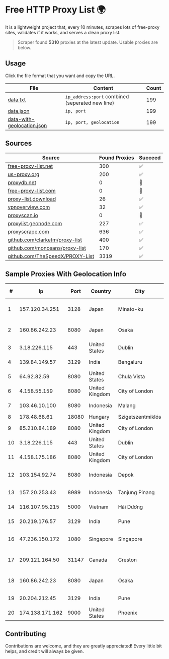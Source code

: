 
# Free HTTP Proxy List 🌍

It is a lightweight project that, every 10 minutes, scrapes lots of free-proxy sites, validates if it works, and serves a clean proxy list.


> Scraper found **5310** proxies at the latest update. Usable proxies are below.

## Usage

Click the file format that you want and copy the URL.


|File|Content|Count|
|----|-------|-----|
|[data.txt](https://raw.githubusercontent.com/themiralay/Proxy-List-World/master/data.txt)|`ip_address:port` combined (seperated new line)|199|
|[data.json](https://raw.githubusercontent.com/themiralay/Proxy-List-World/master/data.json)|`ip, port`|199|
|[data-with-geolocation.json](https://raw.githubusercontent.com/themiralay/Proxy-List-World/master/data-with-geolocation.json)|`ip, port, geolocation`|199|

## Sources

|Source|Found Proxies|Succeed|
|------|-------------|-------|
|[free-proxy-list.net](https://free-proxy-list.net)|300|✅|
|[us-proxy.org](https://www.us-proxy.org)|200|✅|
|[proxydb.net](http://proxydb.net)|0|🚫|
|[free-proxy-list.com](https://free-proxy-list.com/?page=&port=&type%5B%5D=http&type%5B%5D=https&up_time=0&search=Search)|0|🚫|
|[proxy-list.download](https://www.proxy-list.download/HTTP)|26|✅|
|[vpnoverview.com](https://vpnoverview.com/privacy/anonymous-browsing/free-proxy-servers)|32|✅|
|[proxyscan.io](https://www.proxyscan.io)|0|🚫|
|[proxylist.geonode.com](https://proxylist.geonode.com/api/proxy-list?limit=300&page=1&sort_by=lastChecked&sort_type=desc&protocols=http,https)|227|✅|
|[proxyscrape.com](https://api.proxyscrape.com/v2/?request=displayproxies&protocol=http&timeout=10000&country=all&ssl=all&anonymity=all)|636|✅|
|[github.com/clarketm/proxy-list](https://raw.githubusercontent.com/clarketm/proxy-list/master/proxy-list-raw.txt)|400|✅|
|[github.com/monosans/proxy-list](https://raw.githubusercontent.com/monosans/proxy-list/main/proxies/http.txt)|170|✅|
|[github.com/TheSpeedX/PROXY-List](https://raw.githubusercontent.com/TheSpeedX/PROXY-List/master/http.txt)|3319|✅|


## Sample Proxies With Geolocation Info

|#|Ip|Port|Country|City|Internet Service Provider|
|-|--|----|-------|----|-------------------------|
|1|157.120.34.251|3128|Japan|Minato-ku|NTT PC Communications, Inc.|
|2|160.86.242.23|8080|Japan|Osaka|Sony Network Communications Inc|
|3|3.18.226.115|443|United States|Dublin|Amazon.com, Inc.|
|4|139.84.149.57|3129|India|Bengaluru|The Constant Company, LLC|
|5|64.92.82.59|8080|United States|Chula Vista|Momentum Telecom, Inc.|
|6|4.158.55.159|8080|United Kingdom|City of London|Microsoft Corporation|
|7|103.46.10.100|8080|Indonesia|Malang|Lintas Data Prima, PT|
|8|178.48.68.61|18080|Hungary|Szigetszentmiklós|UPC|
|9|85.210.84.189|8080|United Kingdom|City of London|Microsoft Corporation|
|10|3.18.226.115|443|United States|Dublin|Amazon.com, Inc.|
|11|4.158.175.186|8080|United Kingdom|City of London|Microsoft Corporation|
|12|103.154.92.74|8080|Indonesia|Depok|PT Mora Telematika Indonesia|
|13|157.20.253.43|8989|Indonesia|Tanjung Pinang|PT.Global Media Data Prima|
|14|116.107.95.215|5000|Vietnam|Hải Dương|Viettel Corporation|
|15|20.219.176.57|3129|India|Pune|Microsoft Corporation|
|16|47.236.150.172|1080|Singapore|Singapore|Alibaba (US) Technology Co., Ltd.|
|17|209.121.164.50|31147|Canada|Creston|TELUS Communications Inc.|
|18|160.86.242.23|8080|Japan|Osaka|Sony Network Communications Inc|
|19|20.204.212.45|3129|India|Pune|Microsoft Corporation|
|20|174.138.171.162|9000|United States|Phoenix|Secured Servers LLC|



## Contributing

Contributions are welcome, and they are greatly appreciated! Every
little bit helps, and credit will always be given.

